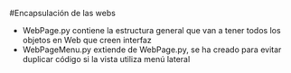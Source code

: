 #Encapsulación de las webs
* WebPage.py contiene la estructura general que van a tener todos los objetos en Web que creen interfaz
* WebPageMenu.py extiende de WebPage.py, se ha creado para evitar duplicar código si la vista utiliza menú lateral